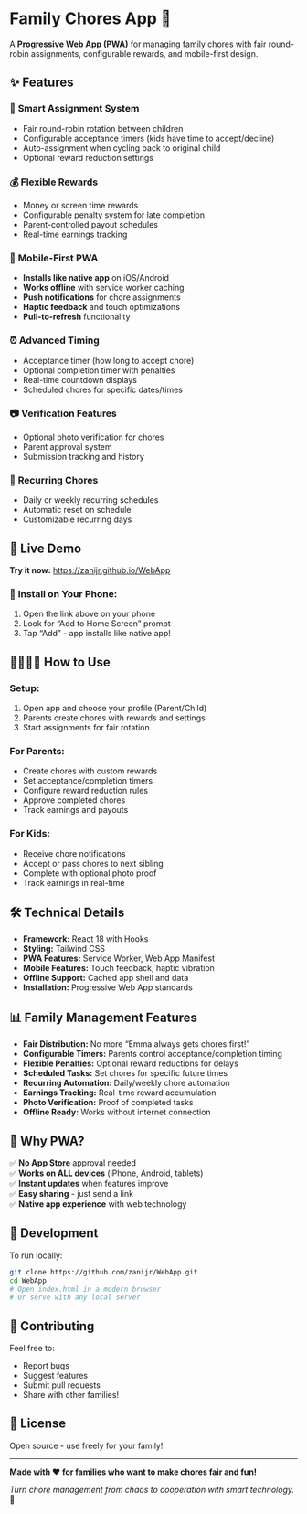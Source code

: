 # Family Chores App 📱

A **Progressive Web App (PWA)** for managing family chores with fair round-robin assignments, configurable rewards, and mobile-first design.

## ✨ Features

### 🔄 **Smart Assignment System**

- Fair round-robin rotation between children
- Configurable acceptance timers (kids have time to accept/decline)
- Auto-assignment when cycling back to original child
- Optional reward reduction settings

### 💰 **Flexible Rewards**

- Money or screen time rewards
- Configurable penalty system for late completion
- Parent-controlled payout schedules
- Real-time earnings tracking

### 📱 **Mobile-First PWA**

- **Installs like native app** on iOS/Android
- **Works offline** with service worker caching
- **Push notifications** for chore assignments
- **Haptic feedback** and touch optimizations
- **Pull-to-refresh** functionality

### ⏰ **Advanced Timing**

- Acceptance timer (how long to accept chore)
- Optional completion timer with penalties
- Real-time countdown displays
- Scheduled chores for specific dates/times

### 📷 **Verification Features**

- Optional photo verification for chores
- Parent approval system
- Submission tracking and history

### 🔁 **Recurring Chores**

- Daily or weekly recurring schedules
- Automatic reset on schedule
- Customizable recurring days

## 🚀 Live Demo

**Try it now:** <https://zanijr.github.io/WebApp>

### 📲 **Install on Your Phone:**

1. Open the link above on your phone
1. Look for “Add to Home Screen” prompt
1. Tap “Add” - app installs like native app!

## 👨‍👩‍👧‍👦 **How to Use**

### **Setup:**

1. Open app and choose your profile (Parent/Child)
1. Parents create chores with rewards and settings
1. Start assignments for fair rotation

### **For Parents:**

- Create chores with custom rewards
- Set acceptance/completion timers
- Configure reward reduction rules
- Approve completed chores
- Track earnings and payouts

### **For Kids:**

- Receive chore notifications
- Accept or pass chores to next sibling
- Complete with optional photo proof
- Track earnings in real-time

## 🛠️ **Technical Details**

- **Framework:** React 18 with Hooks
- **Styling:** Tailwind CSS
- **PWA Features:** Service Worker, Web App Manifest
- **Mobile Features:** Touch feedback, haptic vibration
- **Offline Support:** Cached app shell and data
- **Installation:** Progressive Web App standards

## 📊 **Family Management Features**

- **Fair Distribution:** No more “Emma always gets chores first!”
- **Configurable Timers:** Parents control acceptance/completion timing
- **Flexible Penalties:** Optional reward reductions for delays
- **Scheduled Tasks:** Set chores for specific future times
- **Recurring Automation:** Daily/weekly chore automation
- **Earnings Tracking:** Real-time reward accumulation
- **Photo Verification:** Proof of completed tasks
- **Offline Ready:** Works without internet connection

## 🌟 **Why PWA?**

✅ **No App Store** approval needed  
✅ **Works on ALL devices** (iPhone, Android, tablets)  
✅ **Instant updates** when features improve  
✅ **Easy sharing** - just send a link  
✅ **Native app experience** with web technology

## 🔧 **Development**

To run locally:

```bash
git clone https://github.com/zanijr/WebApp.git
cd WebApp
# Open index.html in a modern browser
# Or serve with any local server
```

## 🤝 **Contributing**

Feel free to:

- Report bugs
- Suggest features
- Submit pull requests
- Share with other families!

## 📄 **License**

Open source - use freely for your family!

-----

**Made with ❤️ for families who want to make chores fair and fun!**

*Turn chore management from chaos to cooperation with smart technology.* 🎯
